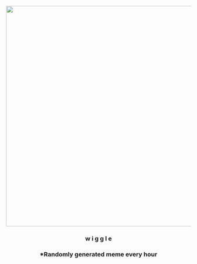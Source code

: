 <p align="center">
        <img src="https://i.redd.it/qicji30c30r91.jpg" width="600" height="600">
        </p>
        <h3 align="center">w i g g l e</h3>
        <h3 align="center">*Randomly generated meme every hour</h3>
    